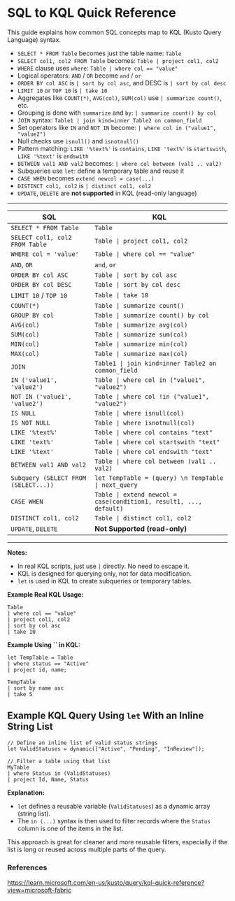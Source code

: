 # SQL to KQL Quick Reference

This guide explains how common SQL concepts map to KQL (Kusto Query Language) syntax.

- `SELECT * FROM Table` becomes just the table name: `Table`
- `SELECT col1, col2 FROM Table` becomes: `Table | project col1, col2`
- `WHERE` clause uses `where`: `Table | where col == "value"`
- Logical operators: `AND` / `OR` become `and` / `or`
- `ORDER BY col ASC` is `| sort by col asc`, and DESC is `| sort by col desc`
- `LIMIT 10` or `TOP 10` is `| take 10`
- Aggregates like `COUNT(*)`, `AVG(col)`, `SUM(col)` use `| summarize count()`, etc.
- Grouping is done with `summarize` and `by`: `| summarize count() by col`
- `JOIN` syntax: `Table1 | join kind=inner Table2 on common_field`
- Set operators like `IN` and `NOT IN` become: `| where col in ("value1", "value2")`
- Null checks use `isnull()` and `isnotnull()`
- Pattern matching: `LIKE '%text%'` is `contains`, `LIKE 'text%'` is `startswith`, `LIKE '%text'` is `endswith`
- `BETWEEN val1 AND val2` becomes: `| where col between (val1 .. val2)`
- Subqueries use `let`: define a temporary table and reuse it
- `CASE WHEN` becomes `extend newcol = case(...)`
- `DISTINCT col1, col2` is `| distinct col1, col2`
- `UPDATE`, `DELETE` are **not supported** in KQL (read-only language)

---

| **SQL**                              | **KQL**                                                            |
| ------------------------------------ | ------------------------------------------------------------------ |
| `SELECT * FROM Table`                | `Table`                                                            |
| `SELECT col1, col2 FROM Table`       | `Table \| project col1, col2`                                      |
| `WHERE col = 'value'`                | `Table \| where col == "value"`                                    |
| `AND`, `OR`                          | `and`, `or`                                                        |
| `ORDER BY col ASC`                   | `Table \| sort by col asc`                                         |
| `ORDER BY col DESC`                  | `Table \| sort by col desc`                                        |
| `LIMIT 10` / `TOP 10`                | `Table \| take 10`                                                 |
| `COUNT(*)`                           | `Table \| summarize count()`                                       |
| `GROUP BY col`                       | `Table \| summarize count() by col`                                |
| `AVG(col)`                           | `Table \| summarize avg(col)`                                      |
| `SUM(col)`                           | `Table \| summarize sum(col)`                                      |
| `MIN(col)`                           | `Table \| summarize min(col)`                                      |
| `MAX(col)`                           | `Table \| summarize max(col)`                                      |
| `JOIN`                               | `Table1 \| join kind=inner Table2 on common_field`                 |
| `IN ('value1', 'value2')`            | `Table \| where col in ("value1", "value2")`                       |
| `NOT IN ('value1', 'value2')`        | `Table \| where col !in ("value1", "value2")`                      |
| `IS NULL`                            | `Table \| where isnull(col)`                                       |
| `IS NOT NULL`                        | `Table \| where isnotnull(col)`                                    |
| `LIKE '%text%'`                      | `Table \| where col contains "text"`                               |
| `LIKE 'text%'`                       | `Table \| where col startswith "text"`                             |
| `LIKE '%text'`                       | `Table \| where col endswith "text"`                               |
| `BETWEEN val1 AND val2`              | `Table \| where col between (val1 .. val2)`                        |
| `Subquery (SELECT FROM (SELECT...))` | `let TempTable = (query) \n TempTable \| next_query`               |
| `CASE WHEN`                          | `Table \| extend newcol = case(condition1, result1, ..., default)` |
| `DISTINCT col1, col2`                | `Table \| distinct col1, col2`                                     |
| `UPDATE`, `DELETE`                   | **Not Supported (read-only)**                                      |

---

**Notes:**

- In real KQL scripts, just use `|` directly. No need to escape it.
- KQL is designed for querying only, not for data modification.
- `let` is used in KQL to create subqueries or temporary tables.

**Example Real KQL Usage:**

```kql
Table
| where col == "value"
| project col1, col2
| sort by col asc
| take 10
```

**Example Using **``** in KQL:**

```kql
let TempTable = Table
| where status == "Active"
| project id, name;

TempTable
| sort by name asc
| take 5
```

## Example KQL Query Using `let` With an Inline String List

```kql
// Define an inline list of valid status strings
let ValidStatuses = dynamic(["Active", "Pending", "InReview"]);

// Filter a table using that list
MyTable
| where Status in (ValidStatuses)
| project Id, Name, Status
```

**Explanation:**

- `let` defines a reusable variable (`ValidStatuses`) as a dynamic array (string list).
- The `in (...)` syntax is then used to filter records where the `Status` column is one of the items in the list.

This approach is great for cleaner and more reusable filters, especially if the list is long or reused across multiple parts of the query.

### References
https://learn.microsoft.com/en-us/kusto/query/kql-quick-reference?view=microsoft-fabric
